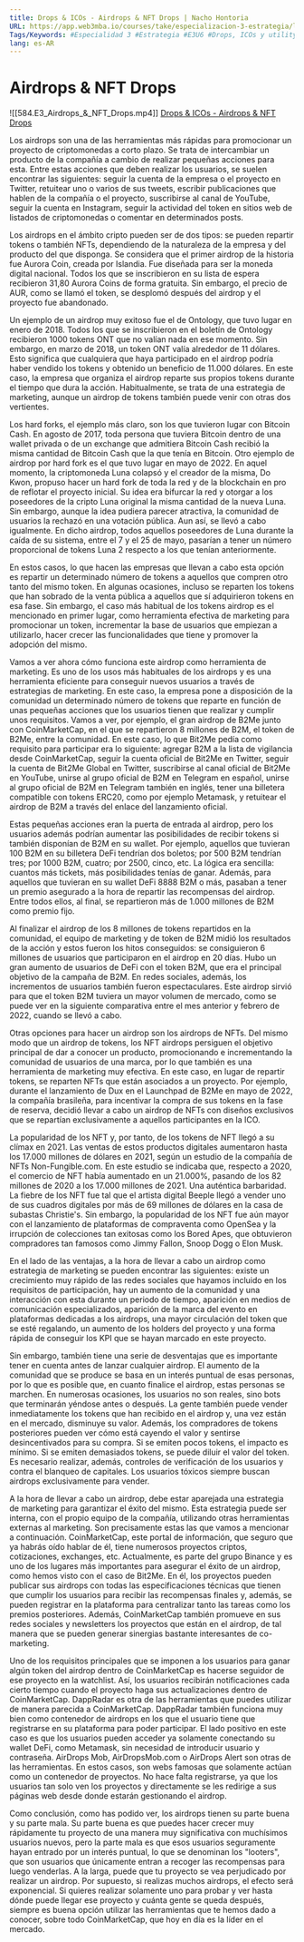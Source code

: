 ```yaml
---
title: Drops & ICOs - Airdrops & NFT Drops | Nacho Hontoria
URL: https://app.web3mba.io/courses/take/especializacion-3-estrategia/lessons/41005166-6-2-drops-icos-airdrops-nft-drops-nacho-hontoria
Tags/Keywords: #Especialidad 3 #Estrategia #E3U6 #Drops, ICOs y utility tokens #Drops #ICOs #utility tokens #
lang: es-AR
---
```

# Airdrops & NFT Drops
![[584.E3_Airdrops_&_NFT_Drops.mp4]]
[Drops & ICOs - Airdrops & NFT Drops](https://app.web3mba.io?wvideo=sjb2ygojhm)

Los airdrops son una de las herramientas más rápidas para promocionar un proyecto de criptomonedas a corto plazo. Se trata de intercambiar un producto de la compañía a cambio de realizar pequeñas acciones para esta. Entre estas acciones que deben realizar los usuarios, se suelen encontrar las siguientes: seguir la cuenta de la empresa o el proyecto en Twitter, retuitear uno o varios de sus tweets, escribir publicaciones que hablen de la compañía o el proyecto, suscribirse al canal de YouTube, seguir la cuenta en Instagram, seguir la actividad del token en sitios web de listados de criptomonedas o comentar en determinados posts.

Los airdrops en el ámbito cripto pueden ser de dos tipos: se pueden repartir tokens o también NFTs, dependiendo de la naturaleza de la empresa y del producto del que disponga. Se considera que el primer airdrop de la historia fue Aurora Coin, creada por Islandia. Fue diseñada para ser la moneda digital nacional. Todos los que se inscribieron en su lista de espera recibieron 31,80 Aurora Coins de forma gratuita. Sin embargo, el precio de AUR, como se llamó el token, se desplomó después del airdrop y el proyecto fue abandonado.

Un ejemplo de un airdrop muy exitoso fue el de Ontology, que tuvo lugar en enero de 2018. Todos los que se inscribieron en el boletín de Ontology recibieron 1000 tokens ONT que no valían nada en ese momento. Sin embargo, en marzo de 2018, un token ONT valía alrededor de 11 dólares. Esto significa que cualquiera que haya participado en el airdrop podría haber vendido los tokens y obtenido un beneficio de 11.000 dólares. En este caso, la empresa que organiza el airdrop reparte sus propios tokens durante el tiempo que dura la acción. Habitualmente, se trata de una estrategia de marketing, aunque un airdrop de tokens también puede venir con otras dos vertientes.

Los hard forks, el ejemplo más claro, son los que tuvieron lugar con Bitcoin Cash. En agosto de 2017, toda persona que tuviera Bitcoin dentro de una wallet privada o de un exchange que admitiera Bitcoin Cash recibió la misma cantidad de Bitcoin Cash que la que tenía en Bitcoin. Otro ejemplo de airdrop por hard fork es el que tuvo lugar en mayo de 2022. En aquel momento, la criptomoneda Luna colapsó y el creador de la misma, Do Kwon, propuso hacer un hard fork de toda la red y de la blockchain en pro de reflotar el proyecto inicial. Su idea era bifurcar la red y otorgar a los poseedores de la cripto Luna original la misma cantidad de la nueva Luna. Sin embargo, aunque la idea pudiera parecer atractiva, la comunidad de usuarios la rechazó en una votación pública. Aun así, se llevó a cabo igualmente. En dicho airdrop, todos aquellos poseedores de Luna durante la caída de su sistema, entre el 7 y el 25 de mayo, pasarían a tener un número proporcional de tokens Luna 2 respecto a los que tenían anteriormente.

En estos casos, lo que hacen las empresas que llevan a cabo esta opción es repartir un determinado número de tokens a aquellos que compren otro tanto del mismo token. En algunas ocasiones, incluso se reparten los tokens que han sobrado de la venta pública a aquellos que sí adquirieron tokens en esa fase. Sin embargo, el caso más habitual de los tokens airdrop es el mencionado en primer lugar, como herramienta efectiva de marketing para promocionar un token, incrementar la base de usuarios que empiezan a utilizarlo, hacer crecer las funcionalidades que tiene y promover la adopción del mismo.

Vamos a ver ahora cómo funciona este airdrop como herramienta de marketing. Es uno de los usos más habituales de los airdrops y es una herramienta eficiente para conseguir nuevos usuarios a través de estrategias de marketing. En este caso, la empresa pone a disposición de la comunidad un determinado número de tokens que reparte en función de unas pequeñas acciones que los usuarios tienen que realizar y cumplir unos requisitos. Vamos a ver, por ejemplo, el gran airdrop de B2Me junto con CoinMarketCap, en el que se repartieron 8 millones de B2M, el token de B2Me, entre la comunidad. En este caso, lo que Bit2Me pedía como requisito para participar era lo siguiente: agregar B2M a la lista de vigilancia desde CoinMarketCap, seguir la cuenta oficial de Bit2Me en Twitter, seguir la cuenta de Bit2Me Global en Twitter, suscribirse al canal oficial de Bit2Me en YouTube, unirse al grupo oficial de B2M en Telegram en español, unirse al grupo oficial de B2M en Telegram también en inglés, tener una billetera compatible con tokens ERC20, como por ejemplo Metamask, y retuitear el airdrop de B2M a través del enlace del lanzamiento oficial.

Estas pequeñas acciones eran la puerta de entrada al airdrop, pero los usuarios además podrían aumentar las posibilidades de recibir tokens si también disponían de B2M en su wallet. Por ejemplo, aquellos que tuvieran 100 B2M en su billetera DeFi tendrían dos boletos; por 500 B2M tendrían tres; por 1000 B2M, cuatro; por 2500, cinco, etc. La lógica era sencilla: cuantos más tickets, más posibilidades tenías de ganar. Además, para aquellos que tuvieran en su wallet DeFi 8888 B2M o más, pasaban a tener un premio asegurado a la hora de repartir las recompensas del airdrop. Entre todos ellos, al final, se repartieron más de 1.000 millones de B2M como premio fijo.

Al finalizar el airdrop de los 8 millones de tokens repartidos en la comunidad, el equipo de marketing y de token de B2M midió los resultados de la acción y estos fueron los hitos conseguidos: se consiguieron 6 millones de usuarios que participaron en el airdrop en 20 días. Hubo un gran aumento de usuarios de DeFi con el token B2M, que era el principal objetivo de la campaña de B2M. En redes sociales, además, los incrementos de usuarios también fueron espectaculares. Este airdrop sirvió para que el token B2M tuviera un mayor volumen de mercado, como se puede ver en la siguiente comparativa entre el mes anterior y febrero de 2022, cuando se llevó a cabo.

Otras opciones para hacer un airdrop son los airdrops de NFTs. Del mismo modo que un airdrop de tokens, los NFT airdrops persiguen el objetivo principal de dar a conocer un producto, promocionando e incrementando la comunidad de usuarios de una marca, por lo que también es una herramienta de marketing muy efectiva. En este caso, en lugar de repartir tokens, se reparten NFTs que están asociados a un proyecto. Por ejemplo, durante el lanzamiento de Dux en el Launchpad de B2Me en mayo de 2022, la compañía brasileña, para incentivar la compra de sus tokens en la fase de reserva, decidió llevar a cabo un airdrop de NFTs con diseños exclusivos que se repartían exclusivamente a aquellos participantes en la ICO.

La popularidad de los NFT y, por tanto, de los tokens de NFT llegó a su clímax en 2021. Las ventas de estos productos digitales aumentaron hasta los 17.000 millones de dólares en 2021, según un estudio de la compañía de NFTs Non-Fungible.com. En este estudio se indicaba que, respecto a 2020, el comercio de NFT había aumentado en un 21.000%, pasando de los 82 millones de 2020 a los 17.000 millones de 2021. Una auténtica barbaridad. La fiebre de los NFT fue tal que el artista digital Beeple llegó a vender uno de sus cuadros digitales por más de 69 millones de dólares en la casa de subastas Christie's. Sin embargo, la popularidad de los NFT fue aún mayor con el lanzamiento de plataformas de compraventa como OpenSea y la irrupción de colecciones tan exitosas como los Bored Apes, que obtuvieron compradores tan famosos como Jimmy Fallon, Snoop Dogg o Elon Musk.

En el lado de las ventajas, a la hora de llevar a cabo un airdrop como estrategia de marketing se pueden encontrar las siguientes: existe un crecimiento muy rápido de las redes sociales que hayamos incluido en los requisitos de participación, hay un aumento de la comunidad y una interacción con esta durante un periodo de tiempo, aparición en medios de comunicación especializados, aparición de la marca del evento en plataformas dedicadas a los airdrops, una mayor circulación del token que se esté regalando, un aumento de los holders del proyecto y una forma rápida de conseguir los KPI que se hayan marcado en este proyecto.

Sin embargo, también tiene una serie de desventajas que es importante tener en cuenta antes de lanzar cualquier airdrop. El aumento de la comunidad que se produce se basa en un interés puntual de esas personas, por lo que es posible que, en cuanto finalice el airdrop, estas personas se marchen. En numerosas ocasiones, los usuarios no son reales, sino bots que terminarán yéndose antes o después. La gente también puede vender inmediatamente los tokens que han recibido en el airdrop y, una vez están en el mercado, disminuye su valor. Además, los compradores de tokens posteriores pueden ver cómo está cayendo el valor y sentirse desincentivados para su compra. Si se emiten pocos tokens, el impacto es mínimo. Si se emiten demasiados tokens, se puede diluir el valor del token. Es necesario realizar, además, controles de verificación de los usuarios y contra el blanqueo de capitales. Los usuarios tóxicos siempre buscan airdrops exclusivamente para vender.

A la hora de llevar a cabo un airdrop, debe estar aparejada una estrategia de marketing para garantizar el éxito del mismo. Esta estrategia puede ser interna, con el propio equipo de la compañía, utilizando otras herramientas externas al marketing. Son precisamente estas las que vamos a mencionar a continuación. CoinMarketCap, este portal de información, que seguro que ya habrás oído hablar de él, tiene numerosos proyectos criptos, cotizaciones, exchanges, etc. Actualmente, es parte del grupo Binance y es uno de los lugares más importantes para asegurar el éxito de un airdrop, como hemos visto con el caso de Bit2Me. En él, los proyectos pueden publicar sus airdrops con todas las especificaciones técnicas que tienen que cumplir los usuarios para recibir las recompensas finales y, además, se pueden registrar en la plataforma para centralizar tanto las tareas como los premios posteriores. Además, CoinMarketCap también promueve en sus redes sociales y newsletters los proyectos que están en el airdrop, de tal manera que se pueden generar sinergias bastante interesantes de co-marketing.

Uno de los requisitos principales que se imponen a los usuarios para ganar algún token del airdrop dentro de CoinMarketCap es hacerse seguidor de ese proyecto en la watchlist. Así, los usuarios recibirán notificaciones cada cierto tiempo cuando el proyecto haga sus actualizaciones dentro de CoinMarketCap. DappRadar es otra de las herramientas que puedes utilizar de manera parecida a CoinMarketCap. DappRadar también funciona muy bien como contenedor de airdrops en los que el usuario tiene que registrarse en su plataforma para poder participar. El lado positivo en este caso es que los usuarios pueden acceder ya solamente conectando su wallet DeFi, como Metamask, sin necesidad de introducir usuario y contraseña. AirDrops Mob, AirDropsMob.com o AirDrops Alert son otras de las herramientas. En estos casos, son webs famosas que solamente actúan como un contenedor de proyectos. No hace falta registrarse, ya que los usuarios tan solo ven los proyectos y directamente se les redirige a sus páginas web desde donde estarán gestionando el airdrop.

Como conclusión, como has podido ver, los airdrops tienen su parte buena y su parte mala. Su parte buena es que puedes hacer crecer muy rápidamente tu proyecto de una manera muy significativa con muchísimos usuarios nuevos, pero la parte mala es que esos usuarios seguramente hayan entrado por un interés puntual, lo que se denominan los "looters", que son usuarios que únicamente entran a recoger las recompensas para luego venderlas. A la larga, puede que tu proyecto se vea perjudicado por realizar un airdrop. Por supuesto, si realizas muchos airdrops, el efecto será exponencial. Si quieres realizar solamente uno para probar y ver hasta dónde puede llegar ese proyecto y cuánta gente se queda después, siempre es buena opción utilizar las herramientas que te hemos dado a conocer, sobre todo CoinMarketCap, que hoy en día es la líder en el mercado.